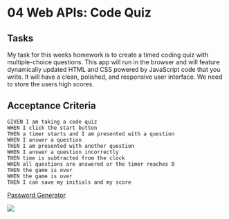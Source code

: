# 04 Web APIs: Code Quiz

## Tasks

My task for this weeks homework is to create a timed coding quiz with multiple-choice questions. This app will run in the browser and will feature dynamically updated HTML and CSS powered by JavaScript code that you write. It will have a clean, polished, and responsive user interface. We need to store the users high scores.

## Acceptance Criteria

```
GIVEN I am taking a code quiz
WHEN I click the start button
THEN a timer starts and I am presented with a question
WHEN I answer a question
THEN I am presented with another question
WHEN I answer a question incorrectly
THEN time is subtracted from the clock
WHEN all questions are answered or the timer reaches 0
THEN the game is over
WHEN the game is over
THEN I can save my initials and my score
```

<a href="https://crumwj22.github.io/code-quiz/">Password Generator</a>

<img src="images/code-quiz-picture.png">